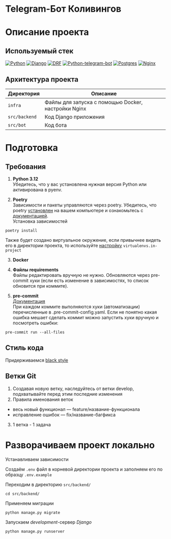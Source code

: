 # Telegram-Бот Коливингов

# Описание проекта

## Используемый стек
[![Python][Python-badge]][Python-url]
[![Django][Django-badge]][Django-url]
[![DRF][DRF-badge]][DRF-url]
[![Python-telegram-bot][Python-telegram-bot-badge]][Python-telegram-bot-url]
[![Postgres][Postgres-badge]][Postgres-url]
[![Nginx][Nginx-badge]][Nginx-url]
## Архитектура проекта

| Директория    | Описание                                                |
|---------------|---------------------------------------------------------|
| `infra`       | Файлы для запуска с помощью Docker, настройки Nginx     |
| `src/backend` | Код Django приложения                                   |
| `src/bot`     | Код бота                                                |

# Подготовка

## Требования
1. **Python 3.12**  
Убедитесь, что у вас установлена нужная версия Python или активирована в pyenv.

2. **Poetry**  
Зависимости и пакеты управляются через poetry. Убедитесь, что poetry [установлен](https://python-poetry.org/docs/#installing-with-the-official-installer) на вашем компьютере и ознакомьтесь с [документацией](https://python-poetry.org/docs/basic-usage/).  
Установка зависимостей
```
poetry install
```
Также будет создано виртуальное окружение, если привычнее видеть его в директории проекта, то используйте [настройку](https://python-poetry.org/docs/configuration/#adding-or-updating-a-configuration-setting) `virtualenvs.in-project`  

3. **Docker**

4. **Файлы requirements**  
Файлы редактировать вручную не нужно. Обновляются через pre-commit хуки (если есть изменение в зависимостях, то список обновится при коммите).

5. **pre-commit**  
[Документация](https://pre-commit.com/)  
При каждом коммите выполняются хуки (автоматизации) перечисленные в .pre-commit-config.yaml. Если не понятно какая ошибка мешает сделать коммит можно запустить хуки вручную и посмотреть ошибки:
```shell
pre-commit run --all-files
```

## Стиль кода
Придерживаемся [black style](https://black.readthedocs.io/en/stable/the_black_code_style/current_style.html)

## Ветки Git
1. Создавая новую ветку, наследуйтесь от ветки develop, подхватывайте перед этим последние изменения
2. Правила именования веток  
- весь новый функционал — feature/название-функционала  
- исправление ошибок — fix/название-багфикса
3. 1 ветка - 1 задача

# Разворачиваем проект локально

Устанавливаем зависимости  

Создаём `.env` файл в корневой директории проекта и заполняем его по образцу `.env.example`  

Переходим в директорию `src/backend/`
```shell
cd src/backend/
```
Применяем миграции
```shell
python manage.py migrate
```
Запускаем *development*-сервер *Django*
```shell
python manage.py runserver
```

<!-- MARKDOWN LINKS & BADGES -->

[Python-url]: https://www.python.org/

[Python-badge]: https://img.shields.io/badge/Python-376f9f?style=for-the-badge&logo=python&logoColor=white

[Django-url]: https://github.com/django/django

[Django-badge]: https://img.shields.io/badge/Django-0c4b33?style=for-the-badge&logo=django&logoColor=white

[DRF-url]: https://github.com/encode/django-rest-framework

[DRF-badge]: https://img.shields.io/badge/DRF-a30000?style=for-the-badge

[Python-telegram-bot-url]: https://github.com/python-telegram-bot/python-telegram-bot

[Python-telegram-bot-badge]: https://img.shields.io/badge/python--telegram--bot-4b8bbe?style=for-the-badge

[Postgres-url]: https://www.postgresql.org/

[Postgres-badge]: https://img.shields.io/badge/postgres-306189?style=for-the-badge&logo=postgresql&logoColor=white

[Nginx-url]: https://nginx.org

[Nginx-badge]: https://img.shields.io/badge/nginx-009900?style=for-the-badge&logo=nginx&logoColor=white
